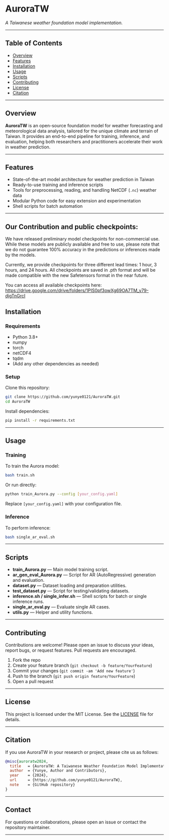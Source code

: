<!-- ```markdown -->
# AuroraTW

*A Taiwanese weather foundation model implementation.*

---

## Table of Contents

- [Overview](#overview)
- [Features](#features)
- [Installation](#installation)
- [Usage](#usage)
- [Scripts](#scripts)
- [Contributing](#contributing)
- [License](#license)
- [Citation](#citation)

---

## Overview

**AuroraTW** is an open-source foundation model for weather forecasting and meteorological data analysis, tailored for the unique climate and terrain of Taiwan. It provides an end-to-end pipeline for training, inference, and evaluation, helping both researchers and practitioners accelerate their work in weather prediction.

---

## Features

- State-of-the-art model architecture for weather prediction in Taiwan
- Ready-to-use training and inference scripts
- Tools for preprocessing, reading, and handling NetCDF (`.nc`) weather data
- Modular Python code for easy extension and experimentation
- Shell scripts for batch automation

---

<!-- ## Directory Structure

```

aurora/                  # Core model and utility modules
ar\_gen\_eval\_Aurora.py    # AR generation & evaluation script for Aurora
dataset.py               # Dataset handling and loading utilities
inference.sh             # Shell script for running inference
read\_nc\_files.py         # Script to read NetCDF (.nc) weather data
single\_ar\_eval.py        # Evaluation script for single AR instances
single\_infer.sh          # Shell script for single inference runs
test\_dataset.py          # Script for dataset testing and validation
train.sh                 # Shell script for starting training
train\_Aurora.py          # Main training script for the Aurora model
utils.py                 # General utility functions

````

--- -->

## Our Contribution and public checkpoints:
We have released preliminary model checkpoints for non-commercial use.
While these models are publicly available and free to use,
please note that we do not guarantee 100% accuracy in the predictions or inferences made by the models.

Currently, we provide checkpoints for three different lead times: 1 hour, 3 hours, and 24 hours.
All checkpoints are saved in .pth format and will be made compatible with the new Safetensors format in the near future.

You can access all available checkpoints here:
https://drive.google.com/drive/folders/1PIS0pf3owXg69OA7TM_y79-djgTnGrcI

## Installation

### Requirements

- Python 3.8+
- numpy
- torch
- netCDF4
- tqdm
- (Add any other dependencies as needed)

### Setup

Clone this repository:
```bash
git clone https://github.com/yunye0121/AuroraTW.git
cd AuroraTW
````

Install dependencies:

```bash
pip install -r requirements.txt
```

---

## Usage

### Training

To train the Aurora model:

```bash
bash train.sh
```

Or run directly:

```bash
python train_Aurora.py --config [your_config.yaml]
```

Replace `[your_config.yaml]` with your configuration file.

### Inference

To perform inference:

```bash
bash single_ar_eval.sh
```

<!-- Or run directly:

```bash
python ar_gen_eval_Aurora.py --input [input_file] --output [output_file]
``` -->

<!-- ### Dataset Preparation

Prepare your weather datasets in the required format. Use `read_nc_files.py` to preprocess NetCDF (`.nc`) files:

```bash
python read_nc_files.py --input [raw_data.nc] --output [processed_data.npy]
``` -->

<!-- ### Testing

To validate your dataset or model:

```bash
python test_dataset.py
``` -->

---

## Scripts

* **train\_Aurora.py** — Main model training script.
* **ar\_gen\_eval\_Aurora.py** — Script for AR (AutoRegressive) generation and evaluation.
* **dataset.py** — Dataset loading and preparation utilities.
* **test\_dataset.py** — Script for testing/validating datasets.
* **inference.sh / single\_infer.sh** — Shell scripts for batch or single inference runs.
* **single\_ar\_eval.py** — Evaluate single AR cases.
* **utils.py** — Helper and utility functions.

---

## Contributing

Contributions are welcome! Please open an issue to discuss your ideas, report bugs, or request features. Pull requests are encouraged.

1. Fork the repo
2. Create your feature branch (`git checkout -b feature/YourFeature`)
3. Commit your changes (`git commit -am 'Add new feature'`)
4. Push to the branch (`git push origin feature/YourFeature`)
5. Open a pull request

---

## License

This project is licensed under the MIT License.
See the [LICENSE](LICENSE) file for details.

---

## Citation

If you use AuroraTW in your research or project, please cite us as follows:

```bibtex
@misc{auroratw2024,
  title   = {AuroraTW: A Taiwanese Weather Foundation Model Implementation},
  author  = {Yunye, Author and Contributors},
  year    = {2024},
  url     = {https://github.com/yunye0121/AuroraTW},
  note    = {GitHub repository}
}
```

---

## Contact

For questions or collaborations, please open an issue or contact the repository maintainer.

---
